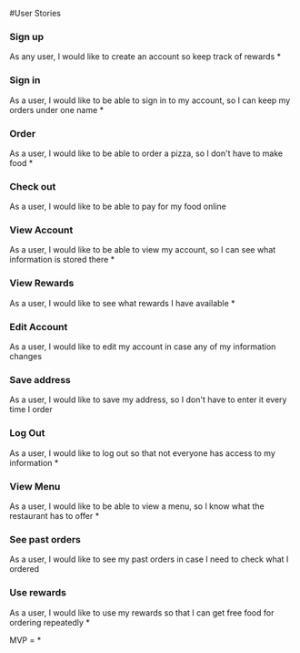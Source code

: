 #User Stories

### Sign up
As any user, I would like to create an account so keep track of rewards *
### Sign in
As a user, I would like to be able to sign in to my account, so I can keep my orders under one name *
### Order
As a user, I would like to be able to order a pizza, so I don't have to make food *
### Check out
As a user, I would like to be able to pay for my food online 
### View Account
As a user, I would like to be able to view my account, so I can see what information is stored there *
### View Rewards
As a user, I would like to see what rewards I have available *
### Edit Account
As a user, I would like to edit my account in case any of my information changes
### Save address
As a user, I would like to save my address, so I don't have to enter it every time I order
### Log Out
As a user, I would like to log out so that not everyone has access to my information *
### View Menu
As a user, I would like to be able to view a menu, so I know what the restaurant has to offer *
### See past orders
As a user, I would like to see my past orders in case I need to check what I ordered
### Use rewards
As a user, I would like to use my rewards so that I can get free food for ordering repeatedly *

MVP = *